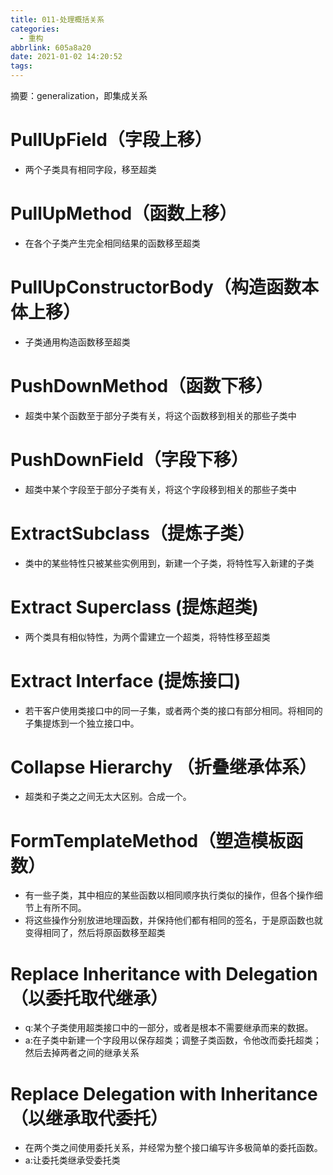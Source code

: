 ```yaml
---
title: 011-处理概括关系
categories:
  - 重构
abbrlink: 605a8a20
date: 2021-01-02 14:20:52
tags:
---
```


摘要：generalization，即集成关系
<!-- more -->

# PullUpField（字段上移）
- 两个子类具有相同字段，移至超类

# PullUpMethod（函数上移）
- 在各个子类产生完全相同结果的函数移至超类

# PullUpConstructorBody（构造函数本体上移）
- 子类通用构造函数移至超类

# PushDownMethod（函数下移）
- 超类中某个函数至于部分子类有关，将这个函数移到相关的那些子类中

# PushDownField（字段下移）
- 超类中某个字段至于部分子类有关，将这个字段移到相关的那些子类中

# ExtractSubclass（提炼子类）
- 类中的某些特性只被某些实例用到，新建一个子类，将特性写入新建的子类

# Extract Superclass (提炼超类) 
- 两个类具有相似特性，为两个雷建立一个超类，将特性移至超类

# Extract Interface (提炼接口) 
- 若干客户使用类接口中的同一子集，或者两个类的接口有部分相同。将相同的子集提炼到一个独立接口中。

# Collapse Hierarchy （折叠继承体系） 
- 超类和子类之之间无太大区别。合成一个。

# FormTemplateMethod（塑造模板函数） 
- 有一些子类，其中相应的某些函数以相同顺序执行类似的操作，但各个操作细节上有所不同。
- 将这些操作分别放进地理函数，并保持他们都有相同的签名，于是原函数也就变得相同了，然后将原函数移至超类

# Replace Inheritance with Delegation（以委托取代继承）
- q:某个子类使用超类接口中的一部分，或者是根本不需要继承而来的数据。
- a:在子类中新建一个字段用以保存超类；调整子类函数，令他改而委托超类；然后去掉两者之间的继承关系
 
# Replace Delegation with Inheritance （以继承取代委托） 
- 在两个类之间使用委托关系，并经常为整个接口编写许多极简单的委托函数。
- a:让委托类继承受委托类
